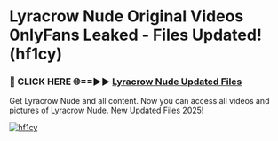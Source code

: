 # Lyracrow Nude Original Videos 0nlyFans Leaked - Files Updated! (hf1cy)

<h3>🔴 CLICK HERE 🌐==►► <a href="https://tinyurl.com/5h6xmrr3" rel="nofollow">Lyracrow Nude Updated Files</a></h3>

Get Lyracrow Nude and all content. Now you can access all videos and pictures of Lyracrow Nude. New Updated Files 2025!

[![hf1cy](https://i.imgur.com/KVD873Z.gif)](https://tinyurl.com/5h6xmrr3)

